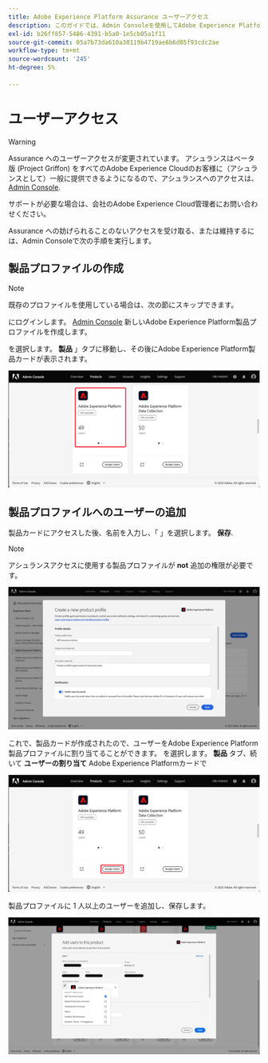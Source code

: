 ```yaml
---
title: Adobe Experience Platform Assurance ユーザーアクセス
description: このガイドでは、Admin Consoleを使用してAdobe Experience Platform Assurance に管理し、ユーザーがアクセスできるようにする方法について説明します。
exl-id: b26ff857-5486-4391-b5a0-1e5cb05a1f11
source-git-commit: 05a7b73da610a30119b4719ae6b6d85f93cdc2ae
workflow-type: tm+mt
source-wordcount: '245'
ht-degree: 5%

---
```


# ユーザーアクセス

>[!WARNING]
>
>Assurance へのユーザーアクセスが変更されています。 アシュランスはベータ版 (Project Griffon) をすべてのAdobe Experience Cloudのお客様に（アシュランスとして）一般に提供できるようになるので、アシュランスへのアクセスは、 [Admin Console](https://helpx.adobe.com/jp/enterprise/using/admin-console.html).
>
>サポートが必要な場合は、会社のAdobe Experience Cloud管理者にお問い合わせください。

Assurance への妨げられることのないアクセスを受け取る、または維持するには、Admin Consoleで次の手順を実行します。

## 製品プロファイルの作成

>[!NOTE]
>
>既存のプロファイルを使用している場合は、次の節にスキップできます。

にログインします。 [Admin Console](https://adminconsole.adobe.com/) 新しいAdobe Experience Platform製品プロファイルを作成します。

を選択します。 **製品** 」タブに移動し、その後にAdobe Experience Platform製品カードが表示されます。

![Adobe Experience Platform Assurance 分析ビュー](./images/get-access/analytics-view.png)

## 製品プロファイルへのユーザーの追加

製品カードにアクセスした後、名前を入力し、「 」を選択します。 **保存**.

>[!NOTE]
>
>アシュランスアクセスに使用する製品プロファイルが **not** 追加の権限が必要です。

![Adobe Experience Platform製品プロファイル](./images/get-access/product-profile.png)

これで、製品カードが作成されたので、ユーザーをAdobe Experience Platform製品プロファイルに割り当てることができます。 を選択します。 **製品** タブ、続いて **ユーザーの割り当て** Adobe Experience Platformカードで

![製品プロファイルへのユーザーの割り当て](./images/get-access/assign-users.png)

製品プロファイルに 1 人以上のユーザーを追加し、保存します。

![製品プロファイルへのユーザーの追加](./images/get-access/add-users.png)

